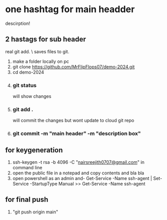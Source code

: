 # one hashtag for main headder

descirption!

## 2 hastags for sub header

real
git add. \\ saves files to git.

1) make a folder locally on pc
2) git clone https://github.com/MrFlipFlops07/demo-2024.git
3) cd demo-2024
4) ### git status
    will show changes
5) ### git add .
    will commit the changes but wont update to cloud git repo
6) ### git commit -m "main header" -m "description box"

## for keygeneration
1) ssh-keygen -t rsa -b 4096 -C "nairsreejith0707@gmail.com"    in command line
2) open the public file in a notepad and copy contents and bla bla
3) open powershell as an admin and-
    Get-Service -Name ssh-agent | Set-Service -StartupType Manual
        >> Get-Service -Name ssh-agent

## for final push
1) "git push origin main"